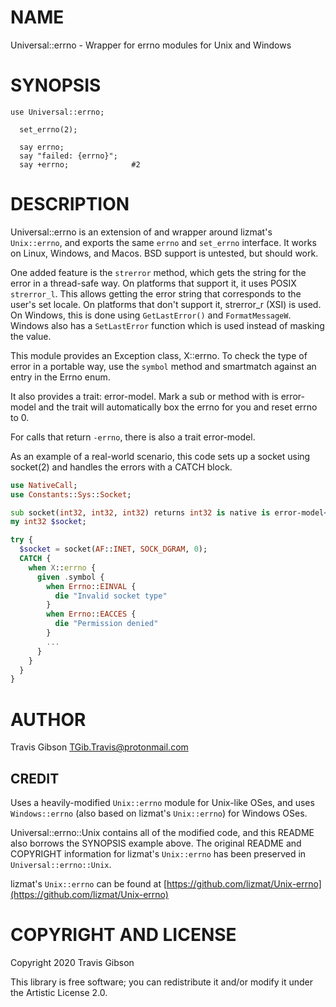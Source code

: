 NAME
====

Universal::errno - Wrapper for errno modules for Unix and Windows

SYNOPSIS
========

```perl6
use Universal::errno;

  set_errno(2);

  say errno;
  say "failed: {errno}";
  say +errno;              #2
```

DESCRIPTION
===========

Universal::errno is an extension of and wrapper around lizmat's `Unix::errno`, and exports the same `errno` and `set_errno` interface. It works on Linux, Windows, and Macos. BSD support is untested, but should work.

One added feature is the `strerror` method, which gets the string for the error in a thread-safe way. On platforms that support it, it uses POSIX `strerror_l`. This allows getting the error string that corresponds to the user's set locale. On platforms that don't support it, strerror_r (XSI) is used. On Windows, this is done using `GetLastError()` and `FormatMessageW`. Windows also has a `SetLastError` function which is used instead of masking the value.

This module provides an Exception class, X::errno. To check the type of error in a portable way, use the `symbol` method and smartmatch against an entry in the Errno enum.

It also provides a trait: error-model. Mark a sub or method with is error-model<errno> and the trait will automatically box the errno for you and reset errno to 0.

For calls that return `-errno`, there is also a trait error-model<neg-errno>.

As an example of a real-world scenario, this code sets up a socket using socket(2) and handles the errors with a CATCH block.

```raku
use NativeCall;
use Constants::Sys::Socket;

sub socket(int32, int32, int32) returns int32 is native is error-model<errno> { ... }
my int32 $socket;

try {
  $socket = socket(AF::INET, SOCK_DGRAM, 0);
  CATCH {
    when X::errno {
      given .symbol {
        when Errno::EINVAL {
          die "Invalid socket type"
        }
        when Errno::EACCES {
          die "Permission denied"
        }
        ...
      }
    }
  }
}
```

AUTHOR
======

Travis Gibson <TGib.Travis@protonmail.com>

CREDIT
------

Uses a heavily-modified `Unix::errno` module for Unix-like OSes, and uses `Windows::errno` (also based on lizmat's `Unix::errno`) for Windows OSes.

Universal::errno::Unix contains all of the modified code, and this README also borrows the SYNOPSIS example above. The original README and COPYRIGHT information for lizmat's `Unix::errno` has been preserved in `Universal::errno::Unix`.

lizmat's `Unix::errno` can be found at [https://github.com/lizmat/Unix-errno](https://github.com/lizmat/Unix-errno)

COPYRIGHT AND LICENSE
=====================

Copyright 2020 Travis Gibson

This library is free software; you can redistribute it and/or modify it under the Artistic License 2.0.

